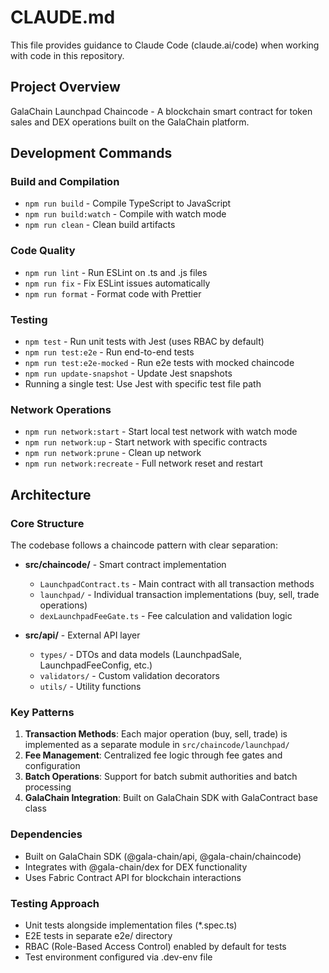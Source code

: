 # CLAUDE.md

This file provides guidance to Claude Code (claude.ai/code) when working with code in this repository.

## Project Overview
GalaChain Launchpad Chaincode - A blockchain smart contract for token sales and DEX operations built on the GalaChain platform.

## Development Commands

### Build and Compilation
- `npm run build` - Compile TypeScript to JavaScript
- `npm run build:watch` - Compile with watch mode
- `npm run clean` - Clean build artifacts

### Code Quality
- `npm run lint` - Run ESLint on .ts and .js files
- `npm run fix` - Fix ESLint issues automatically
- `npm run format` - Format code with Prettier

### Testing
- `npm test` - Run unit tests with Jest (uses RBAC by default)
- `npm run test:e2e` - Run end-to-end tests
- `npm run test:e2e-mocked` - Run e2e tests with mocked chaincode
- `npm run update-snapshot` - Update Jest snapshots
- Running a single test: Use Jest with specific test file path

### Network Operations
- `npm run network:start` - Start local test network with watch mode
- `npm run network:up` - Start network with specific contracts
- `npm run network:prune` - Clean up network
- `npm run network:recreate` - Full network reset and restart

## Architecture

### Core Structure
The codebase follows a chaincode pattern with clear separation:

- **src/chaincode/** - Smart contract implementation
  - `LaunchpadContract.ts` - Main contract with all transaction methods
  - `launchpad/` - Individual transaction implementations (buy, sell, trade operations)
  - `dexLaunchpadFeeGate.ts` - Fee calculation and validation logic

- **src/api/** - External API layer
  - `types/` - DTOs and data models (LaunchpadSale, LaunchpadFeeConfig, etc.)
  - `validators/` - Custom validation decorators
  - `utils/` - Utility functions

### Key Patterns
1. **Transaction Methods**: Each major operation (buy, sell, trade) is implemented as a separate module in `src/chaincode/launchpad/`
2. **Fee Management**: Centralized fee logic through fee gates and configuration
3. **Batch Operations**: Support for batch submit authorities and batch processing
4. **GalaChain Integration**: Built on GalaChain SDK with GalaContract base class

### Dependencies
- Built on GalaChain SDK (@gala-chain/api, @gala-chain/chaincode)
- Integrates with @gala-chain/dex for DEX functionality
- Uses Fabric Contract API for blockchain interactions

### Testing Approach
- Unit tests alongside implementation files (*.spec.ts)
- E2E tests in separate e2e/ directory
- RBAC (Role-Based Access Control) enabled by default for tests
- Test environment configured via .dev-env file